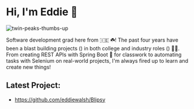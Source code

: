 # Hi, I'm Eddie 🖖
![twin-peaks-thumbs-up](https://github.com/eddiewalsh/eddiewalsh/assets/170438459/a7f19ec9-9b53-4f8d-9fbb-8d2fc9ccefca)

Software development grad here from 🇮🇪 ☘️! The past four years have been a blast building projects () in both college and industry roles () 🧑‍🎓. 
From creating REST APIs with Spring Boot 🌿 for classwork to automating tasks with Selenium on real-world projects, I'm always fired up to learn and create new things! 


## Latest Project:
  * https://github.com/eddiewalsh/Blipsy


